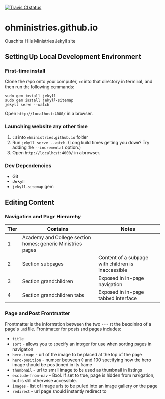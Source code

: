 [![Travis CI status](https://travis-ci.org/ohministries/ohministries.github.io.svg?branch=master)](https://travis-ci.org/ohministries/ohministries.github.io)

# ohministries.github.io

Ouachita Hills Ministries Jekyll site

## Setting Up Local Development Environment

### First-time install

Clone the repo onto your computer, `cd` into that directory in terminal, and then run the following commands:

```
sudo gem install jekyll
sudo gem install jekyll-sitemap
jekyll serve --watch
```

Open `http://localhost:4000/` in a browser.

### Launching website any other time

1. `cd` into `ohministries.github.io` folder
2. Run `jekyll serve --watch`. (Long build times getting you down? Try adding the `--incremental` option.)
3. Open `http://localhost:4000/` in a browser.

### Dev Dependencies

- Git
- Jekyll
- `jekyll-sitemap` gem

## Editing Content

### Navigation and Page Hierarchy

Tier | Contains                                                    | Notes
-----|-------------------------------------------------------------|-------
1    | Academy and College section homes; generic Ministries pages |
2    | Section subpages                                            | Content of a subpage with children is inaccessible
3    | Section grandchildren                                       | Exposed in in-page navigation
4    | Section grandchildren tabs                                  | Exposed in in-page tabbed interface

### Page and Post Frontmatter

Frontmatter is the information between the two `---` at the beggining of a page's `.md` file. Frontmatter for posts
and pages includes:

* `title`
* `sort` - allows you to specify an integer for use when sorting pages in navigation
* `hero-image` - url of the image to be placed at the top of the page
* `hero-position` - number between 0 and 100 specifying how the hero image should be positioned in its frame
* `thumbnail` - url to small image to be used as thumbnail in listings
* `exclude-from-nav` - Bool. If set to true, page is hidden from navigation, but is still otherwise accessible.
* `images` - list of image urls to be pulled into an image gallery on the page
* `redirect` - url page should instantly redirect to